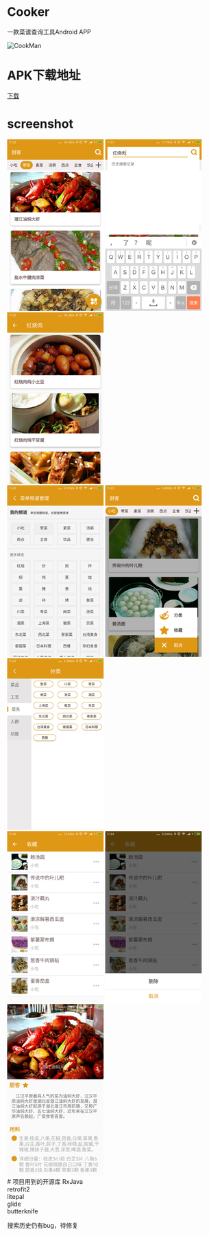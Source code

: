 # Cooker
一款菜谱查询工具Android APP<br />


![CookMan](/screenshot/cookMan.gif)

# APK下载地址
[下载](https://fir.im/59cg)
<br />
# screenshot
<img src="/screenshot/1.png" width = "225" height = "400" alt="主页"/>
<img src="/screenshot/2.png" width = "225" height = "400" alt="搜索界面"/>
<img src="/screenshot/3.png" width = "225" height = "400" alt="搜索结果"/>
<br />
<img src="/screenshot/4.png" width = "225" height = "400" alt="频道定制"/>
<img src="/screenshot/5.png" width = "225" height = "400" alt="二级菜单"/>
<img src="/screenshot/6.png" width = "225" height = "400" alt="分类界面"/>
<br />
<img src="/screenshot/7.png" width = "225" height = "400" alt="收藏界面"/>
<img src="/screenshot/8.png" width = "225" height = "400" alt="收藏删除"/>
<img src="/screenshot/9.png" width = "225" height = "400" alt="菜谱详情"/>
<br />
# 项目用到的开源库
RxJava<br />
retrofit2<br />
litepal<br />
glide<br />
butterknife<br />

搜索历史仍有bug，待修复
